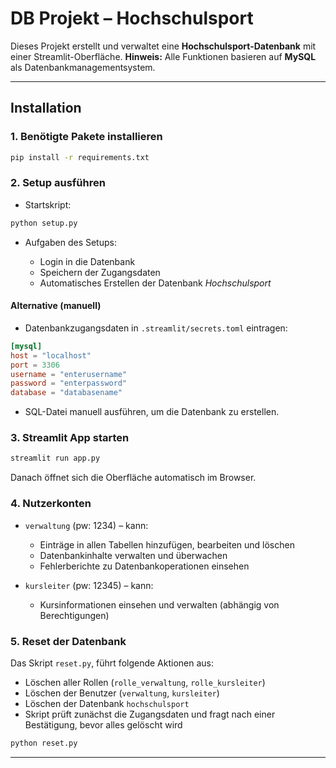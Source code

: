# DB Projekt – Hochschulsport

Dieses Projekt erstellt und verwaltet eine **Hochschulsport-Datenbank** mit einer Streamlit-Oberfläche.
**Hinweis:** Alle Funktionen basieren auf **MySQL** als Datenbankmanagementsystem.


---

## Installation

### 1. **Benötigte Pakete installieren**

```bash
pip install -r requirements.txt
```

### 2. **Setup ausführen**

* Startskript:

```bash
python setup.py
```

* Aufgaben des Setups:

  * Login in die Datenbank
  * Speichern der Zugangsdaten
  * Automatisches Erstellen der Datenbank *Hochschulsport*

#### Alternative (manuell)

* Datenbankzugangsdaten in `.streamlit/secrets.toml` eintragen:

```toml
[mysql]
host = "localhost"
port = 3306
username = "enterusername"
password = "enterpassword"
database = "databasename"
```

* SQL-Datei manuell ausführen, um die Datenbank zu erstellen.

### 3. **Streamlit App starten**

```bash
streamlit run app.py
```

Danach öffnet sich die Oberfläche automatisch im Browser.

### 4. **Nutzerkonten**

* `verwaltung` (pw: 1234) – kann:

  * Einträge in allen Tabellen hinzufügen, bearbeiten und löschen
  * Datenbankinhalte verwalten und überwachen
  * Fehlerberichte zu Datenbankoperationen einsehen
* `kursleiter` (pw: 12345) – kann:

  * Kursinformationen einsehen und verwalten (abhängig von Berechtigungen)

### 5. **Reset der Datenbank**

Das Skript `reset.py`, führt folgende Aktionen aus:

* Löschen aller Rollen (`rolle_verwaltung`, `rolle_kursleiter`)
* Löschen der Benutzer (`verwaltung`, `kursleiter`)
* Löschen der Datenbank `hochschulsport`
* Skript prüft zunächst die Zugangsdaten und fragt nach einer Bestätigung, bevor alles gelöscht wird

```bash
python reset.py
```
---

